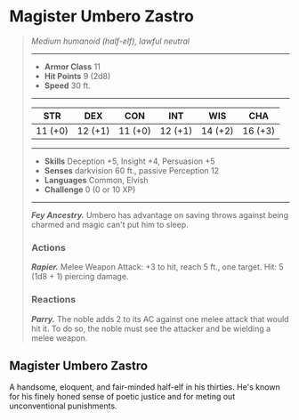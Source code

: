 # Magister Umbero Zastro
>*Medium humanoid (half-elf), lawful neutral*
>___
>- **Armor Class** 11
>- **Hit Points** 9 (2d8)
>- **Speed** 30 ft.
>___
>|STR|DEX|CON|INT|WIS|CHA|
>|:---:|:---:|:---:|:---:|:---:|:---:|
>|11 (+0)|12 (+1)|11 (+0)|12 (+1)|14 (+2)|16 (+3)|
>___
>- **Skills** Deception +5, Insight +4, Persuasion +5
>- **Senses** darkvision 60 ft., passive Perception 12
>- **Languages** Common, Elvish
>- **Challenge** 0 (0 or 10 XP)
>___
>***Fey Ancestry.*** Umbero has advantage on saving throws against being charmed and magic can't put him to sleep.  
>
>### Actions
>***Rapier.*** Melee Weapon Attack: +3 to hit, reach 5 ft., one target. Hit: 5 (1d8 + 1) piercing damage.  
>
>### Reactions
>***Parry.*** The noble adds 2 to its AC against one melee attack that would hit it. To do so, the noble must see the attacker and be wielding a melee weapon.
## Magister Umbero Zastro
A handsome, eloquent, and fair-minded half-elf in his thirties. He's known for his finely honed sense of poetic justice and for meting out unconventional punishments.